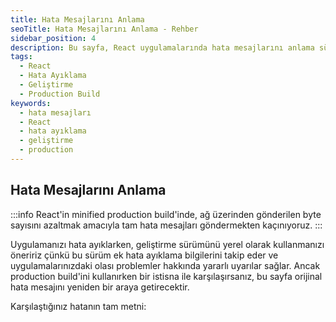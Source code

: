 ```yaml
---
title: Hata Mesajlarını Anlama
seoTitle: Hata Mesajlarını Anlama - Rehber
sidebar_position: 4
description: Bu sayfa, React uygulamalarında hata mesajlarını anlama sürecini ele alır. Geliştirme ve production buildleri arasındaki farklar ve hata ayıklama bilgileri hakkında bilgi sağlar.
tags: 
  - React
  - Hata Ayıklama
  - Geliştirme
  - Production Build
keywords: 
  - hata mesajları
  - React
  - hata ayıklama
  - geliştirme
  - production
---
```

## Hata Mesajlarını Anlama

:::info
React'in minified production build'inde, ağ üzerinden gönderilen byte sayısını azaltmak amacıyla tam hata mesajları göndermekten kaçınıyoruz.
:::

Uygulamanızı hata ayıklarken, geliştirme sürümünü yerel olarak kullanmanızı öneririz çünkü bu sürüm ek hata ayıklama bilgilerini takip eder ve uygulamalarınızdaki olası problemler hakkında yararlı uyarılar sağlar. Ancak production build'ini kullanırken bir istisna ile karşılaşırsanız, bu sayfa orijinal hata mesajını yeniden bir araya getirecektir.

Karşılaştığınız hatanın tam metni: